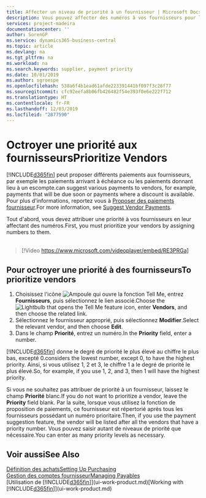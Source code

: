 ```yaml
---
title: Affecter un niveau de priorité à un fournisseur | Microsoft Docs
description: Vous pouvez affecter des numéros à vos fournisseurs pour les classer par ordre de priorité et faciliter des propositions de paiement dans Business Central.
services: project-madeira
documentationcenter: ''
author: SorenGP
ms.service: dynamics365-business-central
ms.topic: article
ms.devlang: na
ms.tgt_pltfrm: na
ms.workload: na
ms.search.keywords: supplier, payment priority
ms.date: 10/01/2019
ms.author: sgroespe
ms.openlocfilehash: 538a6f4b1ead61afde223391441bf097f3c26f77
ms.sourcegitcommit: cfc92eefa8b06fb426482f54e393f0e6e222f712
ms.translationtype: HT
ms.contentlocale: fr-FR
ms.lasthandoff: 12/03/2019
ms.locfileid: "2877590"
---
```

# <a name="prioritize-vendors"></a><span data-ttu-id="f85d2-103">Octroyer une priorité aux fournisseurs</span><span class="sxs-lookup"><span data-stu-id="f85d2-103">Prioritize Vendors</span></span>
[!INCLUDE[d365fin](includes/d365fin_md.md)] <span data-ttu-id="f85d2-104">peut proposer différents paiements aux fournisseurs, par exemple les paiements arrivant à échéance ou les paiements donnant lieu à un escompte.</span><span class="sxs-lookup"><span data-stu-id="f85d2-104">can suggest various payments to vendors, for example, payments that will be due soon or payments where a discount is available.</span></span> <span data-ttu-id="f85d2-105">Pour plus d'informations, reportez vous à [Proposer des paiements fournisseur](payables-how-suggest-vendor-payments.md).</span><span class="sxs-lookup"><span data-stu-id="f85d2-105">For more information, see [Suggest Vendor Payments](payables-how-suggest-vendor-payments.md).</span></span>

<span data-ttu-id="f85d2-106">Tout d'abord, vous devez attribuer une priorité à vos fournisseurs en leur affectant des numéros.</span><span class="sxs-lookup"><span data-stu-id="f85d2-106">First, you must prioritize your vendors by assigning numbers to them.</span></span>
<br><br>
> [!Video https://www.microsoft.com/videoplayer/embed/RE3PRGa]

## <a name="to-prioritize-vendors"></a><span data-ttu-id="f85d2-107">Pour octroyer une priorité à des fournisseurs</span><span class="sxs-lookup"><span data-stu-id="f85d2-107">To prioritize vendors</span></span>
1. <span data-ttu-id="f85d2-108">Choisissez l'icône ![Ampoule qui ouvre la fonction Tell Me](media/ui-search/search_small.png "Dites-moi ce que vous voulez faire"), entrez **Fournisseurs**, puis sélectionnez le lien associé.</span><span class="sxs-lookup"><span data-stu-id="f85d2-108">Choose the ![Lightbulb that opens the Tell Me feature](media/ui-search/search_small.png "Tell me what you want to do") icon, enter **Vendors**, and then choose the related link.</span></span>
2. <span data-ttu-id="f85d2-109">Sélectionnez le fournisseur approprié, puis sélectionnez **Modifier**.</span><span class="sxs-lookup"><span data-stu-id="f85d2-109">Select the relevant vendor, and then choose **Edit**.</span></span>
3. <span data-ttu-id="f85d2-110">Dans le champ **Priorité**, entrez un numéro.</span><span class="sxs-lookup"><span data-stu-id="f85d2-110">In the **Priority** field, enter a number.</span></span>

[!INCLUDE[d365fin](includes/d365fin_md.md)] <span data-ttu-id="f85d2-111">donne le degré de priorité le plus élevé au chiffre le plus bas, excepté 0.</span><span class="sxs-lookup"><span data-stu-id="f85d2-111">considers the lowest number, except 0, to have the highest priority.</span></span> <span data-ttu-id="f85d2-112">Ainsi, si vous utilisez 1, 2 et 3, le chiffre 1 a le degré de priorité le plus élevé.</span><span class="sxs-lookup"><span data-stu-id="f85d2-112">So, for example, if you use 1, 2, and 3, then 1 will have the highest priority.</span></span>

<span data-ttu-id="f85d2-113">Si vous ne souhaitez pas attribuer de priorité à un fournisseur, laissez le champ **Priorité** blanc.</span><span class="sxs-lookup"><span data-stu-id="f85d2-113">If you do not want to prioritize a vendor, leave the **Priority** field blank.</span></span> <span data-ttu-id="f85d2-114">Par la suite, lorsque vous utilisez la fonction de proposition de paiements, ce fournisseur est répertorié après tous les fournisseurs possédant un numéro prioritaire.</span><span class="sxs-lookup"><span data-stu-id="f85d2-114">Then, if you use the payment suggestion feature, the vendor will be listed after all the vendors that have a priority number.</span></span> <span data-ttu-id="f85d2-115">Vous pouvez saisir autant de niveaux de priorité que nécessaire.</span><span class="sxs-lookup"><span data-stu-id="f85d2-115">You can enter as many priority levels as necessary.</span></span>

## <a name="see-also"></a><span data-ttu-id="f85d2-116">Voir aussi</span><span class="sxs-lookup"><span data-stu-id="f85d2-116">See Also</span></span>
[<span data-ttu-id="f85d2-117">Définition des achats</span><span class="sxs-lookup"><span data-stu-id="f85d2-117">Setting Up Purchasing</span></span>](purchasing-setup-purchasing.md)  
[<span data-ttu-id="f85d2-118">Gestion des comptes fournisseur</span><span class="sxs-lookup"><span data-stu-id="f85d2-118">Managing Payables</span></span>](payables-manage-payables.md)  
<span data-ttu-id="f85d2-119">[Utilisation de [!INCLUDE[d365fin](includes/d365fin_md.md)]](ui-work-product.md)</span><span class="sxs-lookup"><span data-stu-id="f85d2-119">[Working with [!INCLUDE[d365fin](includes/d365fin_md.md)]](ui-work-product.md)</span></span>

